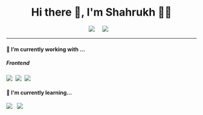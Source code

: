 <h1 align='center'> Hi there 👋, I'm Shahrukh  👩‍💻 </h1>

<!--
**AliShahrukh/AliShahrukh** is a ✨ _special_ ✨ repository because its `README.md` (this file) appears on your GitHub profile.

Here are some ideas to get you started:

- 🔭 I’m currently working on ...
- 🌱 I’m currently learning ...
- 👯 I’m looking to collaborate on ...
- 🤔 I’m looking for help with ...
- 💬 Ask me about ...
- 📫 How to reach me: ...
- 😄 Pronouns: ...
- ⚡ Fun fact: ...
-->


<p align='center'>
  <a href="https://www.linkedin.com/in/md-shahrukh-ali/"><img src="https://img.shields.io/badge/linkedin-%230077B5.svg?&style=for-the-badge&logo=linkedin&logoColor=white" /></a>&nbsp;&nbsp;&nbsp;&nbsp;
  <a href="mailto:shahrukh.ali7860@gmail.com?subject=ConnectShahrukh"><img src="https://img.shields.io/badge/gmail-%23D14836.svg?&style=for-the-badge&logo=gmail&logoColor=white" /></a>&nbsp;&nbsp;&nbsp;&nbsp;

</p>


<hr>


<h4> 🔭 I’m currently working with ...</h4>


<h5> Frontend</h5>
<p >
  <img src="https://img.shields.io/badge/html5%20-%23e34f26.svg?&style=for-the-badge&logo=html5&logoColor=white" />&nbsp;&nbsp;<img src="https://img.shields.io/badge/css3%20-%231572B6.svg?&style=for-the-badge&logo=css3&logoColor=white" />&nbsp;&nbsp;<img src="https://img.shields.io/badge/javascript%20-%23F7DF1E.svg?&style=for-the-badge&logo=javascript&logoColor=white" />&nbsp;&nbsp;
</p>

<h4>🌱 I'm currently learning...</h4>
<p >
  <img src="https://img.shields.io/badge/react%20-%2361DAFB.svg?&style=for-the-badge&logo=react&logoColor=white" />&nbsp;&nbsp;&nbsp;<img src="https://img.shields.io/badge/node.js%20-%23339933.svg?&style=for-the-badge&logo=node.js&logoColor=white" />&nbsp;&nbsp;&nbsp;
</p>
